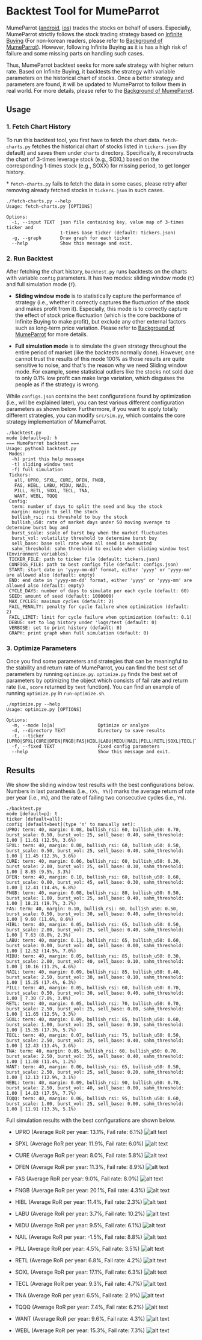 # Backtest Tool for MumeParrot

MumeParrot ([android](https://play.google.com/store/apps/details?id=com.mumemume.mumeparrot&hl=en), [ios](https://testflight.apple.com/join/wBtRGB72)) trades the stocks on behalf of users.
Especially, MumeParrot strictly follows the stock trading strategy based on [Infinite Buying](https://blog.naver.com/mortley/222577958223) (For non-korean readers, please refer to [Background of MumeParrot]()).
However, following Infinite Buying as it is has a high risk of failure and some missing parts on handling such cases.

Thus, MumeParrot backtest seeks for more safe strategy with higher return rate. 
Based on Infinite Buying, it backtests the strategy with variable parameters on the historical chart of stocks.
Once a better strategy and parameters are found, it will be updated to MumeParrot to follow them in real world.
For more details, please refer to the [Background of MumeParrot]().

## Usage

### 1. Fetch Chart History

To run this backtest tool, you first have to fetch the chart data.
`fetch-charts.py` fetches the historical chart of stocks listed in `tickers.json` (by default) and saves them under `charts` directory.
Specifically, it reconstructs the chart of 3-times leverage stock (e.g., SOXL) based on the corresponding 1-times stock (e.g., SOXX) for missing period, to get longer history.

\* `fetch-charts.py` fails to fetch the data in some cases, please retry after removing already fetched stocks in `tickers.json` in such cases.

```
./fetch-charts.py --help
Usage: fetch-charts.py [OPTIONS]

Options:
  -i, --input TEXT  json file containing key, value map of 3-times ticker and
                    1-times base ticker (default: tickers.json)
  -g, --graph       Draw graph for each ticker
  --help            Show this message and exit.
```

### 2. Run Backtest

After fetching the chart history, `backtest.py` runs backtests on the charts with variable `config` parameters.
It has two modes: sliding window mode (`t`) and full simulation mode (`f`).

* **Sliding window mode** is to statistically capture the performance of strategy (i.e., whether it correctly captures the fluctuation of the stock and makes profit from it).
Especially, this mode is to correctly capture the effect of stock price fluctuation (which is the core backbone of Infinite Buying to make profit), but exclude any other external factors such as long-term price variation.
Please refer to [Background of MumeParrot]() for more details.

* **Full simulation mode** is to simulate the given strategy throughout the entire period of market (like the backtests normally done).
However, one cannot trust the results of this mode 100% as those results are quite sensitive to noise, and that's the reason why we need Sliding window mode.
For example, some statistical outliers like the stocks not sold due to only 0.1% low profit can make large variation, which disguises the people as if the strategy is wrong.

While `configs.json` contains the best configurations found by optimization (i.e., will be explained later), you can test various different configuration parameters as shown below.
Furthermore, if you want to apply totally different strategies, you can modify `src/sim.py`, which contains the core strategy implementation of MumeParrot.

```
./backtest.py
mode [default=p]: h
=== MumeParrot backtest ===
Usage: python3 backtest.py
 Modes:
  -h) print this help message
  -t) sliding window test
  -f) full simulation
 Tickers:
   all, UPRO, SPXL, CURE, DFEN, FNGB,
   FAS, HIBL, LABU, MIDU, NAIL,
   PILL, RETL, SOXL, TECL, TNA,
   WANT, WEBL, TQQQ
 Config:
  term: number of days to split the seed and buy the stock
  margin: margin to sell the stock
  bullish_rsi: rsi threshold to buy the stock
  bullish_u50: rate of market days under 50 moving average to determine burst buy and
  burst_scale: scale of burst buy when the market fluctuates
  burst_vol: volatility threshold to determine burst buy
  sell_base: base sell rate when all seed is exhausted
  sahm_threshold: sahm threshold to exclude when sliding window test
(Environment variables)
 TICKER_FILE: path to ticker file (default: tickers.json)
 CONFIGS_FILE: path to best configs file (default: configs.json)
 START: start date in 'yyyy-mm-dd' format, either 'yyyy' or 'yyyy-mm' are allowed also (default: empty)
 END: end date in 'yyyy-mm-dd' format, either 'yyyy' or 'yyyy-mm' are allowed also (default: empty)
 CYCLE_DAYS: number of days to simulate per each cycle (default: 60)
 SEED: amount of seed (default: 1000000)
 MAX_CYCLES: maximum cycles (default: 2)
 FAIL_PENALTY: penalty for cycle failure when optimization (default: 2)
 FAIL_LIMIT: limit for cycle failure when optimization (default: 0.1)
 DEBUG: set to log history under 'logs/test (default: 0)
 VERBOSE: set to print history (default: 0)
 GRAPH: print graph when full simulation (default: 0)
```

### 3. Optimize Parameters

Once you find some parameters and strategies that can be meaningful to the stability and return rate of MumeParrot, you can find the best set of parameters by running `optimize.py`.
`optimize.py` finds the best set of parameters by optimizing the object which consists of fail rate and return rate (i.e., `score` returned by `test` function).
You can find an example of running `optimize.py` in `run-optimize.sh`.

```
./optimize.py --help
Usage: optimize.py [OPTIONS]

Options:
  -m, --mode [o|a]                Optimize or analyze
  -d, --directory TEXT            Directory to save results
  -t, --ticker [UPRO|SPXL|CURE|DFEN|FNGB|FAS|HIBL|LABU|MIDU|NAIL|PILL|RETL|SOXL|TECL|TNA|WANT|WEBL|TQQQ]
  -f, --fixed TEXT                Fixed config parameters
  --help                          Show this message and exit.
```

## Results

We show the sliding window test results with the best configurations below.
Numbers in last paranthesis (i.e., `(X%, Y%)`) marks the average return of rate per year (i.e., `X%`), and the rate of failing two consecutive cycles (i.e., `Y%`).

```
./backtest.py
mode [default=p]: t
ticker [default=all]:
config [default=best](type 'n' to manually set):
UPRO: term: 40, margin: 0.08, bullish_rsi: 60, bullish_u50: 0.70, burst_scale: 0.50, burst_vol: 25, sell_base: 0.40, sahm_threshold: 1.00 | 11.61 (12.5%, 3.6%)
SPXL: term: 40, margin: 0.08, bullish_rsi: 60, bullish_u50: 0.50, burst_scale: 0.50, burst_vol: 25, sell_base: 0.40, sahm_threshold: 1.00 | 11.45 (12.3%, 3.6%)
CURE: term: 40, margin: 0.06, bullish_rsi: 60, bullish_u50: 0.30, burst_scale: 2.00, burst_vol: 25, sell_base: 0.30, sahm_threshold: 1.00 | 8.85 (9.5%, 3.3%)
DFEN: term: 40, margin: 0.10, bullish_rsi: 60, bullish_u50: 0.60, burst_scale: 0.00, burst_vol: 45, sell_base: 0.30, sahm_threshold: 1.00 | 12.41 (14.4%, 6.8%)
FNGB: term: 40, margin: 0.08, bullish_rsi: 80, bullish_u50: 0.50, burst_scale: 1.00, burst_vol: 25, sell_base: 0.40, sahm_threshold: 1.00 | 18.21 (19.7%, 3.7%)
FAS: term: 40, margin: 0.10, bullish_rsi: 60, bullish_u50: 0.50, burst_scale: 0.50, burst_vol: 30, sell_base: 0.40, sahm_threshold: 1.00 | 9.60 (11.6%, 8.6%)
HIBL: term: 40, margin: 0.05, bullish_rsi: 65, bullish_u50: 0.50, burst_scale: 2.00, burst_vol: 25, sell_base: 0.40, sahm_threshold: 1.00 | 7.63 (8.0%, 2.3%)
LABU: term: 40, margin: 0.11, bullish_rsi: 65, bullish_u50: 0.60, burst_scale: 0.00, burst_vol: 40, sell_base: 0.00, sahm_threshold: 1.00 | 12.52 (14.5%, 7.0%)
MIDU: term: 40, margin: 0.05, bullish_rsi: 85, bullish_u50: 0.30, burst_scale: 2.00, burst_vol: 40, sell_base: 0.10, sahm_threshold: 1.00 | 10.16 (11.2%, 4.6%)
NAIL: term: 40, margin: 0.09, bullish_rsi: 85, bullish_u50: 0.40, burst_scale: 2.50, burst_vol: 30, sell_base: 0.10, sahm_threshold: 1.00 | 15.25 (17.4%, 6.3%)
PILL: term: 40, margin: 0.05, bullish_rsi: 60, bullish_u50: 0.70, burst_scale: 0.50, burst_vol: 30, sell_base: 0.40, sahm_threshold: 1.00 | 7.30 (7.8%, 3.0%)
RETL: term: 40, margin: 0.05, bullish_rsi: 70, bullish_u50: 0.70, burst_scale: 2.50, burst_vol: 25, sell_base: 0.00, sahm_threshold: 1.00 | 11.65 (12.5%, 3.3%)
SOXL: term: 40, margin: 0.09, bullish_rsi: 85, bullish_u50: 0.60, burst_scale: 1.00, burst_vol: 25, sell_base: 0.10, sahm_threshold: 1.00 | 15.35 (17.3%, 5.7%)
TECL: term: 40, margin: 0.07, bullish_rsi: 75, bullish_u50: 0.50, burst_scale: 2.50, burst_vol: 25, sell_base: 0.40, sahm_threshold: 1.00 | 12.43 (13.4%, 3.6%)
TNA: term: 40, margin: 0.05, bullish_rsi: 60, bullish_u50: 0.70, burst_scale: 2.50, burst_vol: 35, sell_base: 0.40, sahm_threshold: 1.00 | 11.08 (11.4%, 1.2%)
WANT: term: 40, margin: 0.06, bullish_rsi: 65, bullish_u50: 0.50, burst_scale: 2.50, burst_vol: 25, sell_base: 0.20, sahm_threshold: 1.00 | 12.13 (12.9%, 3.1%)
WEBL: term: 40, margin: 0.09, bullish_rsi: 90, bullish_u50: 0.70, burst_scale: 2.50, burst_vol: 40, sell_base: 0.00, sahm_threshold: 1.00 | 14.83 (17.5%, 7.7%)
TQQQ: term: 40, margin: 0.06, bullish_rsi: 95, bullish_u50: 0.60, burst_scale: 1.00, burst_vol: 25, sell_base: 0.00, sahm_threshold: 1.00 | 11.91 (13.3%, 5.1%)
```

Full simulation results with the best configurations are shown below.

* UPRO (Average RoR per year: 13.1%, Fail rate: 6.1%)
![alt text](https://github.com/MumeParrot/mumeparrot-backtest/blob/main/figures/UPRO%3A1993-01-29-2025-05-16.png?raw=true)

* SPXL (Average RoR per year: 11.9%, Fail rate: 6.0%)
![alt text](https://github.com/MumeParrot/mumeparrot-backtest/blob/main/figures/SPXL%3A1993-01-29-2025-05-16.png?raw=true)

* CURE (Average RoR per year: 8.0%, Fail rate: 5.8%)
![alt text](https://github.com/MumeParrot/mumeparrot-backtest/blob/main/figures/CURE%3A1998-12-22-2025-05-16.png?raw=true)

* DFEN (Average RoR per year: 11.3%, Fail rate: 8.9%)
![alt text](https://github.com/MumeParrot/mumeparrot-backtest/blob/main/figures/DFEN%3A2003-11-11-2025-05-16.png?raw=true)

* FAS (Average RoR per year: 9.0%, Fail rate: 8.0%)
![alt text](https://github.com/MumeParrot/mumeparrot-backtest/blob/main/figures/FAS%3A1998-12-22-2025-05-16.png?raw=true)

* FNGB (Average RoR per year: 20.1%, Fail rate: 4.3%)
![alt text](https://github.com/MumeParrot/mumeparrot-backtest/blob/main/figures/FNGB%3A2017-09-26-2025-05-16.png?raw=true)

* HIBL (Average RoR per year: 11.4%, Fail rate: 2.3%)
![alt text](https://github.com/MumeParrot/mumeparrot-backtest/blob/main/figures/HIBL%3A2011-04-15-2025-05-16.png?raw=true)

* LABU (Average RoR per year: 3.7%, Fail rate: 10.2%)
![alt text](https://github.com/MumeParrot/mumeparrot-backtest/blob/main/figures/LABU%3A2010-11-30-2025-05-16.png?raw=true)

* MIDU (Average RoR per year: 9.5%, Fail rate: 6.1%)
![alt text](https://github.com/MumeParrot/mumeparrot-backtest/blob/main/figures/MIDU%3A2000-05-26-2025-05-16.png?raw=true)

* NAIL (Average RoR per year: -1.5%, Fail rate: 8.8%)
![alt text](https://github.com/MumeParrot/mumeparrot-backtest/blob/main/figures/NAIL%3A2006-04-28-2025-05-16.png?raw=true)

* PILL (Average RoR per year: 4.5%, Fail rate: 3.5%)
![alt text](https://github.com/MumeParrot/mumeparrot-backtest/blob/main/figures/PILL%3A2010-11-30-2025-05-16.png?raw=true)

* RETL (Average RoR per year: 6.8%, Fail rate: 4.2%)
![alt text](https://github.com/MumeParrot/mumeparrot-backtest/blob/main/figures/RETL%3A2006-06-22-2025-05-16.png?raw=true)

* SOXL (Average RoR per year: 17.1%, Fail rate: 6.3%)
![alt text](https://github.com/MumeParrot/mumeparrot-backtest/blob/main/figures/SOXL%3A2001-07-13-2025-05-16.png?raw=true)

* TECL (Average RoR per year: 9.3%, Fail rate: 4.7%)
![alt text](https://github.com/MumeParrot/mumeparrot-backtest/blob/main/figures/TECL%1998-12-22-2025-05-16.png?raw=true)

* TNA (Average RoR per year: 6.5%, Fail rate: 2.9%)
![alt text](https://github.com/MumeParrot/mumeparrot-backtest/blob/main/figures/TNA%3A2004-04-30-2025-05-16.png?raw=true)

* TQQQ (Average RoR per year: 7.4%, Fail rate: 6.2%)
![alt text](https://github.com/MumeParrot/mumeparrot-backtest/blob/main/figures/TQQQ%3A1999-03-10-2025-05-16.png?raw=true)

* WANT (Average RoR per year: 9.6%, Fail rate: 4.3%)
![alt text](https://github.com/MumeParrot/mumeparrot-backtest/blob/main/figures/WANT%3A1998-12-22-2025-05-16.png?raw=true)

* WEBL (Average RoR per year: 15.3%, Fail rate: 7.3%)
![alt text](https://github.com/MumeParrot/mumeparrot-backtest/blob/main/figures/WEBL%3A2004-05-03-2025-05-16.png?raw=true)
